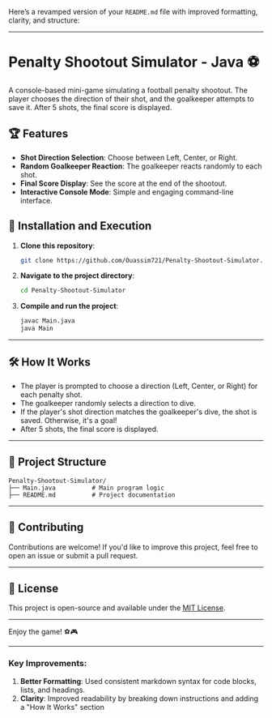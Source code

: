 Here’s a revamped version of your `README.md` file with improved formatting, clarity, and structure:

---

# Penalty Shootout Simulator - Java ⚽

A console-based mini-game simulating a football penalty shootout. The player chooses the direction of their shot, and the goalkeeper attempts to save it. After 5 shots, the final score is displayed.

## 🏆 Features
- **Shot Direction Selection**: Choose between Left, Center, or Right.
- **Random Goalkeeper Reaction**: The goalkeeper reacts randomly to each shot.
- **Final Score Display**: See the score at the end of the shootout.
- **Interactive Console Mode**: Simple and engaging command-line interface.

## 🚀 Installation and Execution

1. **Clone this repository**:
   ```bash
   git clone https://github.com/Ouassim721/Penalty-Shootout-Simulator.git
   ```

2. **Navigate to the project directory**:
   ```bash
   cd Penalty-Shootout-Simulator
   ```

3. **Compile and run the project**:
   ```bash
   javac Main.java
   java Main
   ```

---

## 🛠️ How It Works
- The player is prompted to choose a direction (Left, Center, or Right) for each penalty shot.
- The goalkeeper randomly selects a direction to dive.
- If the player's shot direction matches the goalkeeper's dive, the shot is saved. Otherwise, it's a goal!
- After 5 shots, the final score is displayed.

---

## 📂 Project Structure
```
Penalty-Shootout-Simulator/
├── Main.java          # Main program logic
├── README.md          # Project documentation
```

---

## 🤝 Contributing
Contributions are welcome! If you'd like to improve this project, feel free to open an issue or submit a pull request.

---

## 📄 License
This project is open-source and available under the [MIT License](LICENSE).

---

Enjoy the game! ⚽🎮

---

### Key Improvements:
1. **Better Formatting**: Used consistent markdown syntax for code blocks, lists, and headings.
2. **Clarity**: Improved readability by breaking down instructions and adding a "How It Works" section